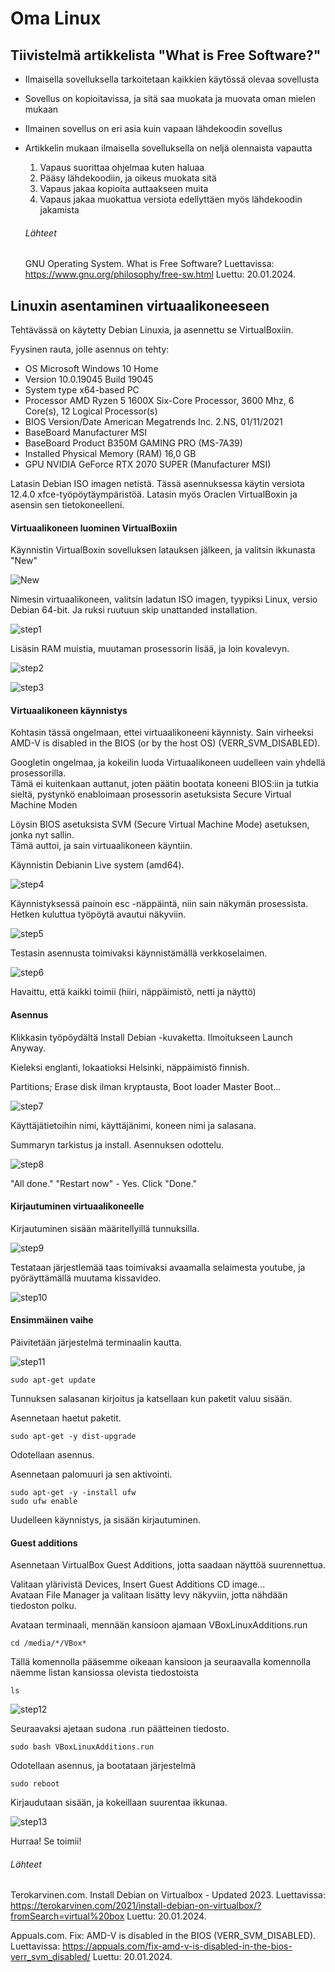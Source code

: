 # Oma Linux


## Tiivistelmä artikkelista "What is Free Software?"

- Ilmaisella sovelluksella tarkoitetaan kaikkien käytössä olevaa sovellusta
- Sovellus on kopioitavissa, ja sitä saa muokata ja muovata oman mielen mukaan
- Ilmainen sovellus on eri asia kuin vapaan lähdekoodin sovellus
- Artikkelin mukaan ilmaisella sovelluksella on neljä olennaista vapautta
    1. Vapaus suorittaa ohjelmaa kuten haluaa
    2. Pääsy lähdekoodiin, ja oikeus muokata sitä
    3. Vapaus jakaa kopioita auttaakseen muita
    4. Vapaus jakaa muokattua versiota edellyttäen myös lähdekoodin jakamista

  ###### Lähteet

  GNU Operating System. What is Free Software? Luettavissa: https://www.gnu.org/philosophy/free-sw.html Luettu: 20.01.2024.


## Linuxin asentaminen virtuaalikoneeseen

Tehtävässä on käytetty Debian Linuxia, ja asennettu se VirtualBoxiin.

Fyysinen rauta, jolle asennus on tehty:

- OS Microsoft Windows 10 Home
- Version 10.0.19045 Build 19045
- System type x64-based PC
- Processor AMD Ryzen 5 1600X Six-Core Processor, 3600 Mhz, 6 Core(s), 12 Logical Processor(s)
- BIOS Version/Date	American Megatrends Inc. 2.NS, 01/11/2021
- BaseBoard Manufacturer MSI
- BaseBoard Product	B350M GAMING PRO (MS-7A39)
- Installed Physical Memory (RAM) 16,0 GB
- GPU NVIDIA GeForce RTX 2070 SUPER (Manufacturer MSI)

Latasin Debian ISO imagen netistä. Tässä asennuksessa käytin versiota 12.4.0 xfce-työpöytäympäristöä. Latasin myös Oraclen VirtualBoxin ja asensin sen tietokoneelleni.

#### Virtuaalikoneen luominen VirtualBoxiin

Käynnistin VirtualBoxin sovelluksen latauksen jälkeen, ja valitsin ikkunasta "New"

![New](./images/new.png)
  
Nimesin virtuaalikoneen, valitsin ladatun ISO imagen, tyypiksi Linux, versio Debian 64-bit. Ja ruksi ruutuun skip unattanded installation.

![step1](./images/step1.png)

Lisäsin RAM muistia, muutaman prosessorin lisää, ja loin kovalevyn.

![step2](./images/step2.png)

![step3](./images/step3.png)

#### Virtuaalikoneen käynnistys

Kohtasin tässä ongelmaan, ettei virtuaalikoneeni käynnisty. Sain virheeksi AMD-V is disabled in the BIOS (or by the host OS) (VERR_SVM_DISABLED).

Googletin ongelmaa, ja kokeilin luoda Virtuaalikoneen uudelleen vain yhdellä prosessorilla. <br>
Tämä ei kuitenkaan auttanut, joten päätin bootata koneeni BIOS:iin ja tutkia sieltä, pystynkö enabloimaan prosessorin asetuksista Secure Virtual Machine Moden

Löysin BIOS asetuksista SVM (Secure Virtual Machine Mode) asetuksen, jonka nyt sallin. <br>
Tämä auttoi, ja sain virtuaalikoneen käyntiin.

Käynnistin Debianin Live system (amd64).

![step4](./images/step4.png)

Käynnistyksessä painoin esc -näppäintä, niin sain näkymän prosessista. Hetken kuluttua työpöytä avautui näkyviin.

![step5](./images/step5.png)

Testasin asennusta toimivaksi käynnistämällä verkkoselaimen.

![step6](./images/step6.png)

Havaittu, että kaikki toimii (hiiri, näppäimistö, netti ja näyttö)

#### Asennus

Klikkasin työpöydältä Install Debian -kuvaketta. Ilmoitukseen Launch Anyway.

Kieleksi englanti, lokaatioksi Helsinki, näppäimistö finnish.

Partitions; Erase disk ilman kryptausta, Boot loader Master Boot...

![step7](./images/step7.png)

Käyttäjätietoihin nimi, käyttäjänimi, koneen nimi ja salasana.

Summaryn tarkistus ja install. Asennuksen odottelu.

![step8](./images/step8.png)

"All done." "Restart now" - Yes. Click "Done."

#### Kirjautuminen virtuaalikoneelle

Kirjautuminen sisään määritellyillä tunnuksilla.

![step9](./images/step9.png)

Testataan järjestlemää taas toimivaksi avaamalla selaimesta youtube, ja pyöräyttämällä muutama kissavideo.

![step10](./images/step10.png)

#### Ensimmäinen vaihe

Päivitetään järjestelmä terminaalin kautta.

![step11](./images/step11.png)

    sudo apt-get update

Tunnuksen salasanan kirjoitus ja katsellaan kun paketit valuu sisään.

Asennetaan haetut paketit.

    sudo apt-get -y dist-upgrade

Odotellaan asennus.

Asennetaan palomuuri ja sen aktivointi.

    sudo apt-get -y -install ufw
    sudo ufw enable

Uudelleen käynnistys, ja sisään kirjautuminen.

#### Guest additions

Asennetaan VirtualBox Guest Additions, jotta saadaan näyttöä suurennettua.

Valitaan ylärivistä Devices, Insert Guest Additions CD image... <br>
Avataan File Manager ja valitaan lisätty levy näkyviin, jotta nähdään tiedoston polku.

Avataan terminaali, mennään kansioon ajamaan VBoxLinuxAdditions.run

    cd /media/*/VBox*

Tällä komennolla pääsemme oikeaan kansioon ja seuraavalla komennolla näemme listan kansiossa olevista tiedostoista

    ls

![step12](./images/step12.png)

Seuraavaksi ajetaan sudona .run päätteinen tiedosto.

    sudo bash VBoxLinuxAdditions.run

Odotellaan asennus, ja bootataan järjestelmä

    sudo reboot

Kirjaudutaan sisään, ja kokeillaan suurentaa ikkunaa.

![step13](./images/step13.png)

Hurraa! Se toimii!

###### Lähteet

Terokarvinen.com. Install Debian on Virtualbox - Updated 2023. Luettavissa: https://terokarvinen.com/2021/install-debian-on-virtualbox/?fromSearch=virtual%20box Luettu: 20.01.2024.

Appuals.com. Fix: AMD-V is disabled in the BIOS (VERR_SVM_DISABLED). Luettavissa: https://appuals.com/fix-amd-v-is-disabled-in-the-bios-verr_svm_disabled/ Luettu: 20.01.2024.
